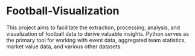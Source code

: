 # Football-Visualization
This project aims to facilitate the extraction, processing, analysis, and visualization of football data to derive valuable insights. Python serves as the primary tool for working with event data, aggregated team statistics, market value data, and various other datasets.
